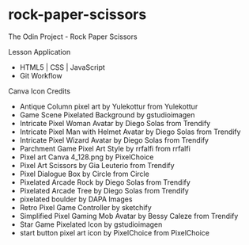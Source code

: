 # rock-paper-scissors
The Odin Project - Rock Paper Scissors

Lesson Application
* HTML5 | CSS | JavaScript 
* Git Workflow

Canva Icon Credits 
* Antique Column pixel art by Yulekottur from Yulekottur
* Game Scene Pixelated Background by gstudioimagen
* Intricate Pixel Woman Avatar by Diego Solas from Trendify
* Intricate Pixel Man with Helmet Avatar by Diego Solas from Trendify
* Intricate Pixel Wizard Avatar by Diego Solas from Trendify
* Parchment Game Pixel Art Style by rrfalfi from rrfalfi
* Pixel art Canva 4_128.png by PixelChoice
* Pixel Art Scissors by Gia Leuterio from Trendify
* Pixel Dialogue Box by Circle from Circle
* Pixelated Arcade Rock by Diego Solas from Trendify
* Pixelated Arcade Tree by Diego Solas from Trendify
* pixelated boulder by DAPA Images
* Retro Pixel Game Controller by sketchify
* Simplified Pixel Gaming Mob Avatar by Bessy Caleze from Trendify
* Star Game Pixelated Icon by gstudioimagen
* start button pixel art icon by PixelChoice from PixelChoice